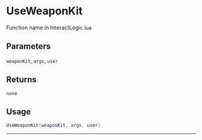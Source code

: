 # UseWeaponKit
Function name in InteractLogic.lua
## Parameters
`weaponKit`, `args`, `user`
## Returns
`none`
## Usage
```lua
UseWeaponKit(weaponKit, args, user)
```
---
